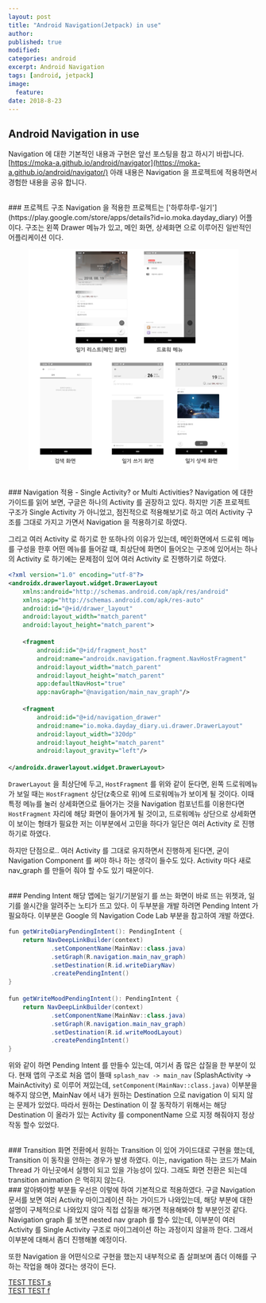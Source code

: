 ```yaml
---
layout: post
title: "Android Navigation(Jetpack) in use"
author:
published: true
modified:
categories: android
excerpt: Android Navigation
tags: [android, jetpack]
image:
  feature:
date: 2018-8-23
---
```


## Android Navigation in use
Navigation 에 대한 기본적인 내용과 구현은 앞선 포스팅을 참고 하시기 바랍니다. [https://moka-a.github.io/android/navigator](https://moka-a.github.io/android/navigator/) 
아래 내용은 Navigation 을 프로젝트에 적용하면서 경험한 내용을 공유 합니다.

<br>
### 프로젝트 구조
Navigation 을 적용한 프로젝트는 ['하루하루-일기'](https://play.google.com/store/apps/details?id=io.moka.dayday_diary) 어플 이다. 구조는 왼쪽 Drawer 메뉴가 있고, 메인 화면, 상세화면 으로 이루어진 일반적인 어플리케이션 이다. 
<figure>
	<img src="/images/app-structure.jpg" alt="image">
</figure>


<br>
### Navigation 적용 - Single Activity? or Multi Activities?
Navigation 에 대한 가이드를 읽어 보면, 구글은 하나의 Activity 를 권장하고 있다. 하지만 기존 프로젝트 구조가 Single Activity 가 아니었고, 점진적으로 적용해보기로 하고 여러 Activity 구조를 그대로 가지고 가면서 Navigation 을 적용하기로 하였다. 

그리고 여러 Activity 로 하기로 한 또하나의 이유가 있는데, 메인화면에서 드로워 메뉴를 구성을 한후 어떤 메뉴를 들어갈 떄, 최상단에 화면이 들어오는 구조에 있어서는 하나의 Activity 로 하기에는 문제점이 있어 여러 Activity 로 진행하기로 하였다. 

``` xml
<?xml version="1.0" encoding="utf-8"?>
<androidx.drawerlayout.widget.DrawerLayout
	xmlns:android="http://schemas.android.com/apk/res/android"
	xmlns:app="http://schemas.android.com/apk/res-auto"
	android:id="@+id/drawer_layout"
	android:layout_width="match_parent"
	android:layout_height="match_parent">

	<fragment
		android:id="@+id/fragment_host"
		android:name="androidx.navigation.fragment.NavHostFragment"
		android:layout_width="match_parent"
		android:layout_height="match_parent"
		app:defaultNavHost="true"
		app:navGraph="@navigation/main_nav_graph"/>

	<fragment
		android:id="@+id/navigation_drawer"
		android:name="io.moka.dayday_diary.ui.drawer.DrawerLayout"
		android:layout_width="320dp"
		android:layout_height="match_parent"
		android:layout_gravity="left"/>

</androidx.drawerlayout.widget.DrawerLayout>
```
`DrawerLayout` 을 최상단에 두고, `HostFragment` 를 위와 같이 둔다면, 왼쪽 드로워메뉴가 보일 때는 `HostFragment` 상단(z축으로 위)에 드로워메뉴가 보이게 될 것이다. 이때 특정 메뉴를 눌러 상세화면으로 들어가는 것을 Navigation 컴포넌트를 이용한다면 `HostFragment` 자리에 해당 화면이 들어가게 될 것이고, 드로워메뉴 상단으로 상세화면이 보이는 형태가 필요한 저는 이부분에서 고민을 하다가 일단은 여러 Activity 로 진행하기로 하였다. 

하지만 단점으로.. 여러 Activity 를 그대로 유지하면서 진행하게 된다면, 굳이 Navigation Component 를 써야 하나 하는 생각이 들수도 있다. Activity 마다 새로 nav_graph 를 만들어 줘야 할 수도 있기 때문이다.

<br>
### Pending Intent 
해당 앱에는 일기/기분일기 를 쓰는 화면이 바로 뜨는 위젯과, 일기를 쓸시간을 알려주는 노티가 뜨고 있다. 이 두부분을 개발 하려면 Pending Intent 가 필요하다. 이부분은 Google 의 Navigation Code Lab 부분을 참고하여 개발 하였다. 

``` java
fun getWriteDiaryPendingIntent(): PendingIntent {
    return NavDeepLinkBuilder(context)
            .setComponentName(MainNav::class.java)
            .setGraph(R.navigation.main_nav_graph)
            .setDestination(R.id.writeDiaryNav)
            .createPendingIntent()
}

fun getWriteMoodPendingIntent(): PendingIntent {
    return NavDeepLinkBuilder(context)
            .setComponentName(MainNav::class.java)
            .setGraph(R.navigation.main_nav_graph)
            .setDestination(R.id.writeMoodLayout)
            .createPendingIntent()
}
```
위와 같이 하면 Pending Intent 를 만들수 있는데, 여기서 좀 많은 삽질을 한 부분이 있다. 현재 앱의 구조로 처음 앱이 뜰때 `splash_nav -> main_nav` (SplashActivity -> MainActivity) 로 이루어 져있는데, `setComponent(MainNav::class.java)` 이부분을 해주지 않으면, MainNav 에서 내가 원하는 Destination 으로 navigation 이 되지 않는 문제가 있었다. 따라서 원하는 Destination 이 잘 동작하기 위해서는 해당 Destination 이 올라가 있는 Activity 를 componentName 으로 지정 해줘야지 정상 작동 할수 있었다.

<br>
### Transition 
화면 전환에서 원하는 Transition 이 있어 가이드대로 구현을 했는데, Transition 이 동작을 안하는 경우가 발생 하였다. 이는, navigation 하는 코드가 Main Thread 가 아닌곳에서 실행이 되고 있을 가능성이 있다. 그래도 화면 전환은 되는데 transition animation 은 먹히지 않는다.

<br>
### 알아봐야할 부분들
우선은 이렇에 하여 기본적으로 적용하였다. 구글 Navigation 문서를 보면 여러 Activity 마이그레이션 하는 가이드가 나와있는데, 해당 부분에 대한 설명이 구체적으로 나와있지 않아 직접 삽질을 해가면 적용해봐야 할 부분인것 같다. Navigation graph 를 보면 nested nav graph 를 할수 있는데, 이부분이 여러 Activity 를 Single Activity 구조로 마이그레이션 하는 과정이지 않을까 한다. 그래서 이부분에 대해서 좀더 진행해볼 예정이다.

또한 Navigation 을 어떤식으로 구현을 했는지 내부적으로 좀 살펴보며 좀더 이해를 구하는 작업을 해야 겠다는 생각이 든다.

<a href="freecat://buy_cash?success">TEST TEST s</a><br>
<a href="freecat://buy_cash?fail">TEST TEST f</a>

<br>
<br>

